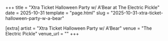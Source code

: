 +++
title = "Xtra Ticket Halloween Party w/ A'Bear at The Electric Pickle"
date = 2025-10-31
template = "page.html"
slug = "2025-10-31-xtra-ticket-halloween-party-w-a-bear"

[extra]
artist = "Xtra Ticket Halloween Party w/ A'Bear"
venue = "The Electric Pickle"
venue_url = ""
+++
